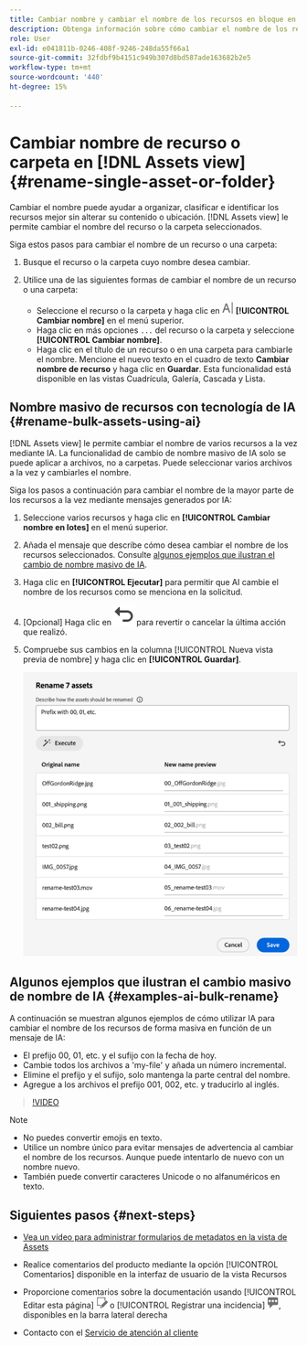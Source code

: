 ```yaml
---
title: Cambiar nombre y cambiar el nombre de los recursos en bloque en  [!DNL Assets view]
description: Obtenga información sobre cómo cambiar el nombre de los recursos de forma masiva mediante la nueva interfaz de usuario de Assets (vista Assets). Permite cambiar el nombre de varios recursos a la vez.
role: User
exl-id: e041811b-0246-408f-9246-248da55f66a1
source-git-commit: 32fdbf9b4151c949b307d8bd587ade163682b2e5
workflow-type: tm+mt
source-wordcount: '440'
ht-degree: 15%

---
```


# Cambiar nombre de recurso o carpeta en [!DNL Assets view] {#rename-single-asset-or-folder}

Cambiar el nombre puede ayudar a organizar, clasificar e identificar los recursos mejor sin alterar su contenido o ubicación. [!DNL Assets view] le permite cambiar el nombre del recurso o la carpeta seleccionados.

Siga estos pasos para cambiar el nombre de un recurso o una carpeta:

1. Busque el recurso o la carpeta cuyo nombre desea cambiar.

1. Utilice una de las siguientes formas de cambiar el nombre de un recurso o una carpeta:

   * Seleccione el recurso o la carpeta y haga clic en ![cambiar nombre del icono](assets/do-not-localize/rename-icon.png) **[!UICONTROL Cambiar nombre]** en el menú superior.
   * Haga clic en más opciones `...` del recurso o la carpeta y seleccione **[!UICONTROL Cambiar nombre]**.
   * Haga clic en el título de un recurso o en una carpeta para cambiarle el nombre. Mencione el nuevo texto en el cuadro de texto **Cambiar nombre de recurso** y haga clic en **Guardar**. Esta funcionalidad está disponible en las vistas Cuadrícula, Galería, Cascada y Lista.

## Nombre masivo de recursos con tecnología de IA {#rename-bulk-assets-using-ai}

[!DNL Assets view] le permite cambiar el nombre de varios recursos a la vez mediante IA. La funcionalidad de cambio de nombre masivo de IA solo se puede aplicar a archivos, no a carpetas. Puede seleccionar varios archivos a la vez y cambiarles el nombre.

Siga los pasos a continuación para cambiar el nombre de la mayor parte de los recursos a la vez mediante mensajes generados por IA:

1. Seleccione varios recursos y haga clic en **[!UICONTROL Cambiar nombre en lotes]** en el menú superior.

1. Añada el mensaje que describe cómo desea cambiar el nombre de los recursos seleccionados. Consulte [algunos ejemplos que ilustran el cambio de nombre masivo de IA](#examples-ai-bulk-rename).

1. Haga clic en **[!UICONTROL Ejecutar]** para permitir que AI cambie el nombre de los recursos como se menciona en la solicitud.

1. [Opcional] Haga clic en ![deshacer icono](assets/do-not-localize/undo.svg) para revertir o cancelar la última acción que realizó.

1. Compruebe sus cambios en la columna [!UICONTROL Nueva vista previa de nombre] y haga clic en **[!UICONTROL Guardar]**.

   ![cambio de nombre masivo de IA](assets/ai-bulk-rename.png)

## Algunos ejemplos que ilustran el cambio masivo de nombre de IA {#examples-ai-bulk-rename}

A continuación se muestran algunos ejemplos de cómo utilizar IA para cambiar el nombre de los recursos de forma masiva en función de un mensaje de IA:

* El prefijo 00, 01, etc. y el sufijo con la fecha de hoy.
* Cambie todos los archivos a &#39;my-file&#39; y añada un número incremental.
* Elimine el prefijo y el sufijo, solo mantenga la parte central del nombre.
* Agregue a los archivos el prefijo 001, 002, etc. y traducirlo al inglés.

>[!VIDEO](https://video.tv.adobe.com/v/3440975)

>[!NOTE]
>
> * No puedes convertir emojis en texto.
> * Utilice un nombre único para evitar mensajes de advertencia al cambiar el nombre de los recursos. Aunque puede intentarlo de nuevo con un nombre nuevo.
> * También puede convertir caracteres Unicode o no alfanuméricos en texto.

## Siguientes pasos {#next-steps}

* [Vea un vídeo para administrar formularios de metadatos en la vista de Assets](https://experienceleague.adobe.com/docs/experience-manager-learn/assets-essentials/configuring/metadata-forms.html?lang=es)

* Realice comentarios del producto mediante la opción [!UICONTROL Comentarios] disponible en la interfaz de usuario de la vista Recursos

* Proporcione comentarios sobre la documentación usando [!UICONTROL Editar esta página] ![editar la página](assets/do-not-localize/edit-page.png) o [!UICONTROL Registrar una incidencia] ![crear una incidencia de GitHub](assets/do-not-localize/github-issue.png), disponibles en la barra lateral derecha

* Contacto con el [Servicio de atención al cliente](https://experienceleague.adobe.com/es?support-solution=General&lang=es#support)
